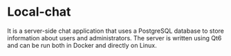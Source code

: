 # Local-chat
It is a server-side chat application that uses a PostgreSQL database to store information about users and administrators. The server is written using Qt6 and can be run both in Docker and directly on Linux.

